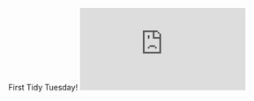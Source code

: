 First Tidy Tuesday!
![Figure](https://github.com/rrobinn/tidy-tuesday/edit/master/20200225-Measles/medical-vs-personal.pdf " ")
